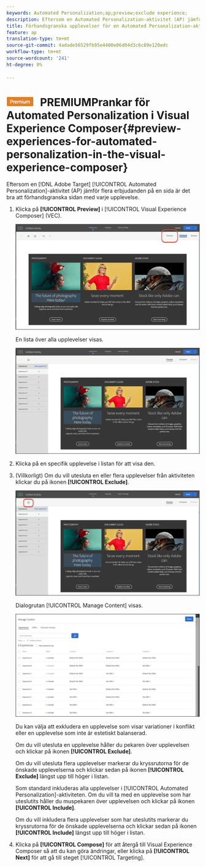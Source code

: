 ```yaml
---
keywords: Automated Personalization;ap;preview;exclude experience;
description: Eftersom en Automated Personalization-aktivitet (AP) jämför flera erbjudanden på en sida är det bra att förhandsgranska sidan för varje upplevelse.
title: Förhandsgranska upplevelser för en Automated Personalization-aktivitet (AP) i Adobe Target Visual Experience Composer
feature: ap
translation-type: tm+mt
source-git-commit: 4adade56529fb95e4400e06d04d3c6c69e120edc
workflow-type: tm+mt
source-wordcount: '241'
ht-degree: 0%

---
```



# ![](/help/assets/premium.png) PREMIUMPrankar för Automated Personalization i Visual Experience Composer{#preview-experiences-for-automated-personalization-in-the-visual-experience-composer}

Eftersom en [!DNL Adobe Target] [!UICONTROL Automated Personalization]-aktivitet (AP) jämför flera erbjudanden på en sida är det bra att förhandsgranska sidan med varje upplevelse.

1. Klicka på **[!UICONTROL Preview]** i [!UICONTROL Visual Experience Composer] (VEC).

   ![Ikonen Förhandsgranska](/help/c-activities/t-automated-personalization/assets/preview.png)

   En lista över alla upplevelser visas.

   ![Förhandsgranska upplevelser](/help/c-activities/t-automated-personalization/assets/ap_preview-new.png)

1. Klicka på en specifik upplevelse i listan för att visa den.

1. (Villkorligt) Om du vill utesluta en eller flera upplevelser från aktiviteten klickar du på ikonen **[!UICONTROL Exclude]**.

   ![Uteslut, ikon](/help/c-activities/t-automated-personalization/assets/ap_exclude-new.png)

   Dialogrutan [!UICONTROL Manage Content] visas.

   ![Dialogrutan Hantera innehåll](/help/c-activities/t-automated-personalization/assets/preview-exclude.png)

   Du kan välja att exkludera en upplevelse som visar variationer i konflikt eller en upplevelse som inte är estetiskt balanserad.

   Om du vill utesluta en upplevelse håller du pekaren över upplevelsen och klickar på ikonen **[!UICONTROL Exclude]**.

   Om du vill utesluta flera upplevelser markerar du kryssrutorna för de önskade upplevelserna och klickar sedan på ikonen **[!UICONTROL Exclude]** längst upp till höger i listan.

   Som standard inkluderas alla upplevelser i [!UICONTROL Automated Personalization]-aktiviteten. Om du vill ta med en upplevelse som har uteslutits håller du muspekaren över upplevelsen och klickar på ikonen **[!UICONTROL Include]**.

   Om du vill inkludera flera upplevelser som har uteslutits markerar du kryssrutorna för de önskade upplevelserna och klickar sedan på ikonen **[!UICONTROL Include]** längst upp till höger i listan.

1. Klicka på **[!UICONTROL Compose]** för att återgå till Visual Experience Composer så att du kan göra ändringar, eller klicka på **[!UICONTROL Next]** för att gå till steget [!UICONTROL Targeting].
